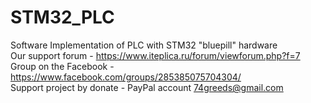 # STM32_PLC
Software Implementation of PLC with STM32 "bluepill" hardware </br>
Our support forum - https://www.iteplica.ru/forum/viewforum.php?f=7 </br>
Group on the Facebook -https://www.facebook.com/groups/285385075704304/ </br>
Support project by donate - PayPal account 74greeds@gmail.com
